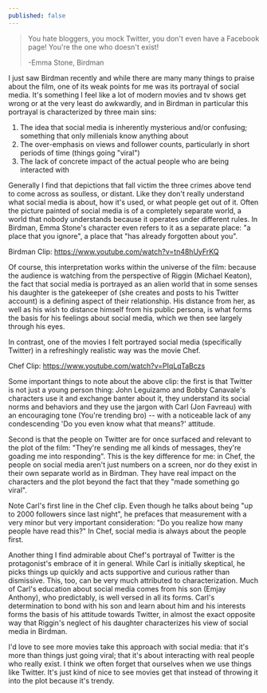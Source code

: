 ```yaml
---
published: false
---
```


> You hate bloggers, you mock Twitter, you don't even have a Facebook page! You're the one who doesn't exist!
> 
> -Emma Stone, Birdman

I just saw Birdman recently and while there are many many things to praise about the film, one of its weak points for me was its portrayal of social media. It's something I feel like a lot of modern movies and tv shows get wrong or at the very least do awkwardly, and in Birdman in particular this portrayal is characterized by three main sins:

1. The idea that social media is inherently mysterious and/or confusing; something that only millenials know anything about
2. The over-emphasis on views and follower counts, particularly in short periods of time (things going "viral")
3. The lack of concrete impact of the actual people who are being interacted with

Generally I find that depictions that fall victim the three crimes above tend to come across as soulless, or distant. Like they don't really understand what social media is about, how it's used, or what people get out of it. Often the picture painted of social media is of a completely separate world, a world that nobody understands because it operates under different rules. In Birdman, Emma Stone's character even refers to it as a separate place: "a place that you ignore", a place that "has already forgotten about you".

Birdman Clip: https://www.youtube.com/watch?v=tn48hUyFrKQ

Of course, this interpretation works within the universe of the film: because the audience is watching from the perspective of Riggin (Michael Keaton), the fact that social media is portrayed as an alien world that in some senses his daughter is the gatekeeper of (she creates and posts to his Twitter account) is a defining aspect of their relationship. His distance from her, as well as his wish to distance himself from his public persona, is what forms the basis for his feelings about social media, which we then see largely through his eyes.

In contrast, one of the movies I felt portrayed social media (specifically Twitter) in a refreshingly realistic way was the movie Chef. 

Chef Clip: https://www.youtube.com/watch?v=PIqLqTaBczs

Some important things to note about the above clip: the first is that Twitter is not just a young person thing: John Leguizamo and Bobby Canavale's characters use it and exchange banter about it, they understand its social norms and behaviors and they use the jargon with Carl (Jon Favreau) with an encouraging tone (You're trending bro) -- with a noticeable lack of any condescending 'Do you even know what that means?' attitude.

Second is that the people on Twitter are for once surfaced and relevant to the plot of the film: "They're sending me all kinds of messages, they're goading me into responding". This is the key difference for me: in Chef, the people on social media aren't just numbers on a screen, nor do they exist in their own separate world as in Birdman. They have real impact on the characters and the plot beyond the fact that they "made something go viral".

Note Carl's first line in the Chef clip. Even though he talks about being "up to 2000 followers since last night", he prefaces that measurement with a very minor but very important consideration: "Do you realize how many people have read this?" In Chef, social media is always about the people first.

Another thing I find admirable about Chef's portrayal of Twitter is the protagonist's embrace of it in general. While Carl is initially skeptical, he picks things up quickly and acts supportive and curious rather than dismissive. This, too, can be very much attributed to characterization. Much of Carl's education about social media comes from his son (Emjay Anthony), who predictably, is well versed in all its forms. Carl's determination to bond with his son and learn about him and his interests forms the basis of his attitude towards Twitter, in almost the exact opposite way that Riggin's neglect of his daughter characterizes his view of social media in Birdman.

I'd love to see more movies take this approach with social media: that it's more than things just going viral; that it's about interacting with real people who really exist. I think we often forget that ourselves when we use things like Twitter. It's just kind of nice to see movies get that instead of throwing it into the plot because it's trendy.






